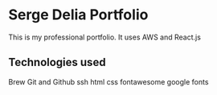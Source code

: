 # Serge Delia Portfolio

This is my professional portfolio.  It uses AWS and React.js

## Technologies used

Brew
Git and Github
ssh
html
css
fontawesome
google fonts
